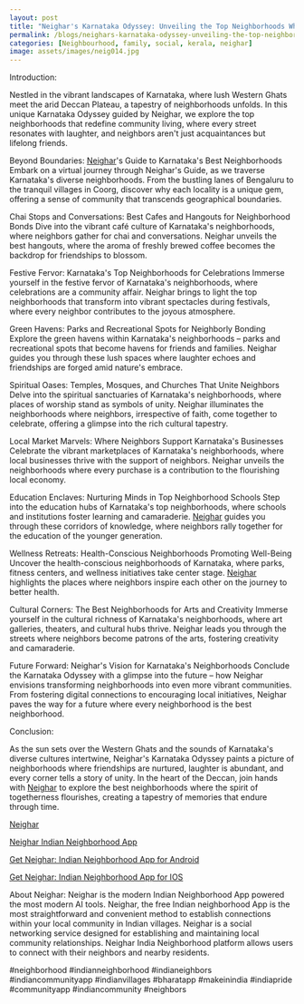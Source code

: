 ```yaml
---
layout: post
title: "Neighar's Karnataka Odyssey: Unveiling the Top Neighborhoods Where Friendship Flourishes"
permalink: /blogs/neighars-karnataka-odyssey-unveiling-the-top-neighborhoods-where-friendship-flourishes
categories: [Neighbourhood, family, social, kerala, neighar]
image: assets/images/neig014.jpg
---
```



Introduction:

Nestled in the vibrant landscapes of Karnataka, where lush Western Ghats meet the arid Deccan Plateau, a tapestry of neighborhoods unfolds. In this unique Karnataka Odyssey guided by Neighar, we explore the top neighborhoods that redefine community living, where every street resonates with laughter, and neighbors aren't just acquaintances but lifelong friends.

Beyond Boundaries: [Neighar](https://play.google.com/store/apps/details?id=com.neighar.app&hl=en_IN&gl=US)'s Guide to Karnataka's Best Neighborhoods
Embark on a virtual journey through Neighar's Guide, as we traverse Karnataka's diverse neighborhoods. From the bustling lanes of Bengaluru to the tranquil villages in Coorg, discover why each locality is a unique gem, offering a sense of community that transcends geographical boundaries.

Chai Stops and Conversations: Best Cafes and Hangouts for Neighborhood Bonds
Dive into the vibrant café culture of Karnataka's neighborhoods, where neighbors gather for chai and conversations. Neighar unveils the best hangouts, where the aroma of freshly brewed coffee becomes the backdrop for friendships to blossom.

Festive Fervor: Karnataka's Top Neighborhoods for Celebrations
Immerse yourself in the festive fervor of Karnataka's neighborhoods, where celebrations are a community affair. Neighar brings to light the top neighborhoods that transform into vibrant spectacles during festivals, where every neighbor contributes to the joyous atmosphere.

Green Havens: Parks and Recreational Spots for Neighborly Bonding
Explore the green havens within Karnataka's neighborhoods – parks and recreational spots that become havens for friends and families. Neighar guides you through these lush spaces where laughter echoes and friendships are forged amid nature's embrace.

Spiritual Oases: Temples, Mosques, and Churches That Unite Neighbors
Delve into the spiritual sanctuaries of Karnataka's neighborhoods, where places of worship stand as symbols of unity. Neighar illuminates the neighborhoods where neighbors, irrespective of faith, come together to celebrate, offering a glimpse into the rich cultural tapestry.

Local Market Marvels: Where Neighbors Support Karnataka's Businesses
Celebrate the vibrant marketplaces of Karnataka's neighborhoods, where local businesses thrive with the support of neighbors. Neighar unveils the neighborhoods where every purchase is a contribution to the flourishing local economy.

Education Enclaves: Nurturing Minds in Top Neighborhood Schools
Step into the education hubs of Karnataka's top neighborhoods, where schools and institutions foster learning and camaraderie. [Neighar](https://play.google.com/store/apps/details?id=com.neighar.app&hl=en_IN&gl=US) guides you through these corridors of knowledge, where neighbors rally together for the education of the younger generation.

Wellness Retreats: Health-Conscious Neighborhoods Promoting Well-Being
Uncover the health-conscious neighborhoods of Karnataka, where parks, fitness centers, and wellness initiatives take center stage. [Neighar](https://play.google.com/store/apps/details?id=com.neighar.app&hl=en_IN&gl=US) highlights the places where neighbors inspire each other on the journey to better health.

Cultural Corners: The Best Neighborhoods for Arts and Creativity
Immerse yourself in the cultural richness of Karnataka's neighborhoods, where art galleries, theaters, and cultural hubs thrive. Neighar leads you through the streets where neighbors become patrons of the arts, fostering creativity and camaraderie.

Future Forward: Neighar's Vision for Karnataka's Neighborhoods
Conclude the Karnataka Odyssey with a glimpse into the future – how Neighar envisions transforming neighborhoods into even more vibrant communities. From fostering digital connections to encouraging local initiatives, Neighar paves the way for a future where every neighborhood is the best neighborhood.

Conclusion:

As the sun sets over the Western Ghats and the sounds of Karnataka's diverse cultures intertwine, Neighar's Karnataka Odyssey paints a picture of neighborhoods where friendships are nurtured, laughter is abundant, and every corner tells a story of unity. In the heart of the Deccan, join hands with [Neighar](https://play.google.com/store/apps/details?id=com.neighar.app&hl=en_IN&gl=US) to explore the best neighborhoods where the spirit of togetherness flourishes, creating a tapestry of memories that endure through time.

[Neighar](https://www.neighar.com)

[Neighar Indian Neighborhood App](https://neighar.com/download)

[Get Neighar: Indian Neighborhood App for Android](https://play.google.com/store/apps/details?id=com.neighar.app)

[Get Neighar: Indian Neighborhood App for IOS](https://apps.apple.com/us/app/neighar-india-neighborhood-app/id6471035218)

About Neighar:
Neighar is the modern Indian Neighborhood App powered the most modern AI tools. Neighar, the free Indian neighborhood App is the most straightforward and convenient method to establish connections within your local community in Indian villages. Neighar is a social networking service designed for establishing and maintaining local community relationships. Neighar India Neighborhood platform allows users to connect with their neighbors and nearby residents.

#neighborhood #indianneighborhood #indianeighbors #indiancommunityapp #indianvillages #bharatapp #makeinindia #indiapride #communityapp #indiancommunity #neighbors
